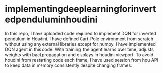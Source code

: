 # implementingdeeplearningforinvertedpenduluminhoudini
In this repo, I have uploaded code required to implement DQN for inverted pendulum in Houdini. I have defined Cart-Pole environment from scratch without using any external libraries except for numpy. I have implemented DQN agent in this code. With training, the agent learns over time, adjusts weights with backpropagation and displays in houdini viewport. To avoid houdini from restarting code each frame, I have used session from hou API to keep data in memory consistently despite changing frames.
